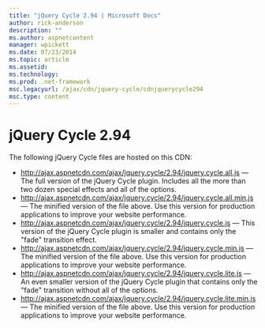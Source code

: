 ```yaml
---
title: "jQuery Cycle 2.94 | Microsoft Docs"
author: rick-anderson
description: ""
ms.author: aspnetcontent
manager: wpickett
ms.date: 07/23/2014
ms.topic: article
ms.assetid: 
ms.technology: 
ms.prod: .net-framework
msc.legacyurl: /ajax/cdn/jquery-cycle/cdnjquerycycle294
msc.type: content
---
```

jQuery Cycle 2.94
====================
The following jQuery Cycle files are hosted on this CDN:

- http://ajax.aspnetcdn.com/ajax/jquery.cycle/2.94/jquery.cycle.all.js &mdash; The full version of the jQuery Cycle plugin. Includes all the more than two dozen special effects and all of the options.
- http://ajax.aspnetcdn.com/ajax/jquery.cycle/2.94/jquery.cycle.all.min.js &mdash; The minified version of the file above. Use this version for production applications to improve your website performance.
- http://ajax.aspnetcdn.com/ajax/jquery.cycle/2.94/jquery.cycle.js &mdash; This version of the jQuery Cycle plugin is smaller and contains only the "fade" transition effect.
- http://ajax.aspnetcdn.com/ajax/jquery.cycle/2.94/jquery.cycle.min.js &mdash; The minified version of the file above. Use this version for production applications to improve your website performance.
- http://ajax.aspnetcdn.com/ajax/jquery.cycle/2.94/jquery.cycle.lite.js &mdash; An even smaller version of the jQuery Cycle plugin that contains only the "fade" transition without all of the options.
- http://ajax.aspnetcdn.com/ajax/jquery.cycle/2.94/jquery.cycle.lite.min.js &mdash; The minified version of the file above. Use this version for production applications to improve your website performance.